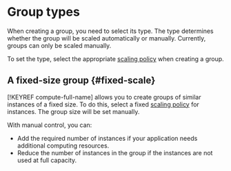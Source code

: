 # Group types

When creating a group, you need to select its type. The type determines whether the group will be scaled automatically or manually. Currently, groups can only be scaled manually.

To set the type, select the appropriate [scaling policy](policies.md#scale-policy) when creating a group.

## A fixed-size group {#fixed-scale}

[!KEYREF compute-full-name] allows you to create groups of similar instances of a fixed size. To do this, select a fixed [scaling policy](policies.md#scale-policy) for instances. The group size will be set manually.

With manual control, you can:

- Add the required number of instances if your application needs additional computing resources.
- Reduce the number of instances in the group if the instances are not used at full capacity.

